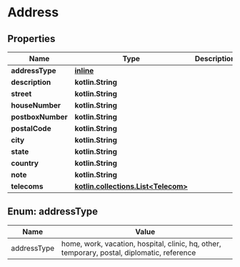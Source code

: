 
# Address

## Properties
Name | Type | Description | Notes
------------ | ------------- | ------------- | -------------
**addressType** | [**inline**](#AddressTypeEnum) |  |  [optional]
**description** | **kotlin.String** |  |  [optional]
**street** | **kotlin.String** |  |  [optional]
**houseNumber** | **kotlin.String** |  |  [optional]
**postboxNumber** | **kotlin.String** |  |  [optional]
**postalCode** | **kotlin.String** |  |  [optional]
**city** | **kotlin.String** |  |  [optional]
**state** | **kotlin.String** |  |  [optional]
**country** | **kotlin.String** |  |  [optional]
**note** | **kotlin.String** |  |  [optional]
**telecoms** | [**kotlin.collections.List&lt;Telecom&gt;**](Telecom.md) |  |


<a name="AddressTypeEnum"></a>
## Enum: addressType
Name | Value
---- | -----
addressType | home, work, vacation, hospital, clinic, hq, other, temporary, postal, diplomatic, reference
